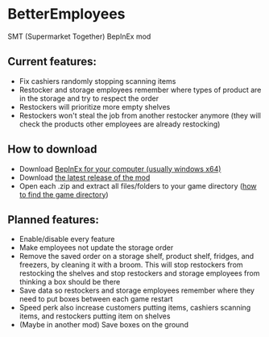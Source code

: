 # BetterEmployees
SMT (Supermarket Together) BepInEx mod

## Current features:
- Fix cashiers randomly stopping scanning items
- Restocker and storage employees remember where types of product are in the storage and try to respect the order
- Restockers will prioritize more empty shelves
- Restockers won't steal the job from another restocker anymore (they will check the products other employees are already restocking)

## How to  download
- Download [BepInEx for your computer (usually windows x64)](https://github.com/BepInEx/BepInEx/releases/)
- Download [the latest release of the mod](https://github.com/IkaOverride/BetterEmployees/releases)
- Open each .zip and extract all files/folders to your game directory ([how to find the game directory](https://www.youtube.com/watch?v=jL8eB21q01s))

## Planned features:
- Enable/disable every feature
- Make employees not update the storage order
- Remove the saved order on a storage shelf, product shelf, fridges, and freezers, by cleaning it with a broom. This will stop restockers from restocking the shelves and stop restockers and storage employees from thinking a box should be there
- Save data so restockers and storage employees remember where they need to put boxes between each game restart
- Speed perk also increase customers putting items, cashiers scanning items, and restockers putting item on shelves
- (Maybe in another mod) Save boxes on the ground
